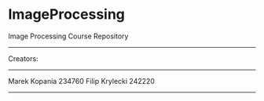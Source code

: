 # ImageProcessing
Image Processing Course Repository
**********************************
Creators:
**********************************
Marek Kopania               234760 
Filip Krylecki              242220 
**********************************
